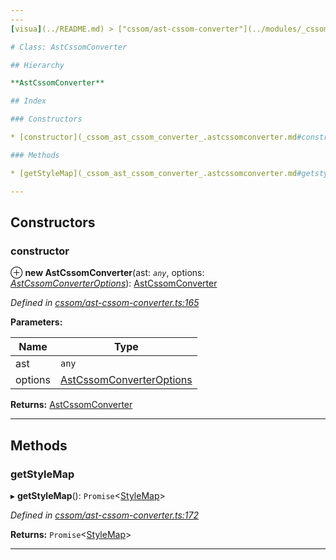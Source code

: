 ```yaml
---
---
[visua](../README.md) > ["cssom/ast-cssom-converter"](../modules/_cssom_ast_cssom_converter_.md) > [AstCssomConverter](../classes/_cssom_ast_cssom_converter_.astcssomconverter.md)

# Class: AstCssomConverter

## Hierarchy

**AstCssomConverter**

## Index

### Constructors

* [constructor](_cssom_ast_cssom_converter_.astcssomconverter.md#constructor)

### Methods

* [getStyleMap](_cssom_ast_cssom_converter_.astcssomconverter.md#getstylemap)

---
```


## Constructors

<a id="constructor"></a>

###  constructor

⊕ **new AstCssomConverter**(ast: *`any`*, options: *[AstCssomConverterOptions](../modules/_cssom_ast_cssom_converter_.md#astcssomconverteroptions)*): [AstCssomConverter](_cssom_ast_cssom_converter_.astcssomconverter.md)

*Defined in [cssom/ast-cssom-converter.ts:165](https://github.com/umbopepato/visua/blob/221e6a0/src/cssom/ast-cssom-converter.ts#L165)*

**Parameters:**

| Name | Type |
| ------ | ------ |
| ast | `any` |
| options | [AstCssomConverterOptions](../modules/_cssom_ast_cssom_converter_.md#astcssomconverteroptions) |

**Returns:** [AstCssomConverter](_cssom_ast_cssom_converter_.astcssomconverter.md)

___

## Methods

<a id="getstylemap"></a>

###  getStyleMap

▸ **getStyleMap**(): `Promise`<[StyleMap](_cssom_style_map_.stylemap.md)>

*Defined in [cssom/ast-cssom-converter.ts:172](https://github.com/umbopepato/visua/blob/221e6a0/src/cssom/ast-cssom-converter.ts#L172)*

**Returns:** `Promise`<[StyleMap](_cssom_style_map_.stylemap.md)>

___


